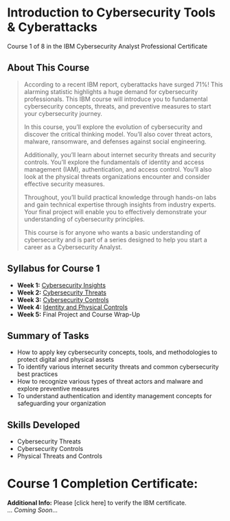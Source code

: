 # Introduction to Cybersecurity Tools & Cyberattacks
Course 1 of 8 in the IBM Cybersecurity Analyst Professional Certificate
## About This Course
> According to a recent IBM report, cyberattacks have surged 71%! This alarming statistic highlights a huge demand for cybersecurity professionals. This IBM course will introduce you to fundamental cybersecurity concepts, threats, and preventive measures to start your cybersecurity journey.
> 
> In this course, you’ll explore the evolution of cybersecurity and discover the critical thinking model. You’ll also cover threat actors, malware, ransomware, and defenses against social engineering.
> 
> Additionally, you’ll learn about internet security threats and security controls. You’ll explore the fundamentals of identity and access management (IAM), authentication, and access control. You’ll also look at the physical threats organizations encounter and consider effective security measures.
> 
> Throughout, you’ll build practical knowledge through hands-on labs and gain technical expertise through insights from industry experts. Your final project will enable you to effectively demonstrate your understanding of cybersecurity principles.
> 
> This course is for anyone who wants a basic understanding of cybersecurity and is part of a series designed to help you start a career as a Cybersecurity Analyst.

## Syllabus for Course 1
- **Week 1:** [Cybersecurity Insights](https://github.com/KailaniBailey/IBM-Cybersecurity-Analyst-Professional-Certificate/tree/main/Course%201:%20Introduction%20to%20Cybersecurity%20Tools%20&%20Cyberattacks/Week%201:%20Cybersecurity%20Insights)
- **Week 2:** [Cybersecurity Threats](https://github.com/KailaniBailey/IBM-Cybersecurity-Analyst-Professional-Certificate/tree/main/Course%201:%20Introduction%20to%20Cybersecurity%20Tools%20&%20Cyberattacks/Week%202:%20Cybersecurity%20Threats)
- **Week 3:** [Cybersecurity Controls](https://github.com/KailaniBailey/IBM-Cybersecurity-Analyst-Professional-Certificate/tree/main/Course%201:%20Introduction%20to%20Cybersecurity%20Tools%20&%20Cyberattacks/Week%203:%20Cybersecurity%20Controls)
- **Week 4:** [Identity and Physical Controls](https://github.com/KailaniBailey/IBM-Cybersecurity-Analyst-Professional-Certificate/tree/main/Course%201:%20Introduction%20to%20Cybersecurity%20Tools%20&%20Cyberattacks/Week%204:%20Identity%20and%20Physical%20Controls)
- **Week 5:** Final Project and Course Wrap-Up
## Summary of Tasks
- How to apply key cybersecurity concepts, tools, and methodologies to protect digital and physical assets
- To identify various internet security threats and common cybersecurity best practices
- How to recognize various types of threat actors and malware and explore preventive measures
- To understand authentication and identity management concepts for safeguarding your organization
## Skills Developed
- Cybersecurity Threats
- Cybersecurity Controls
- Physical Threats and Controls
# Course 1 Completion Certificate:
**Additional Info:** Please [click here] to verify the IBM certificate. <Br>
... *Coming Soon*...
